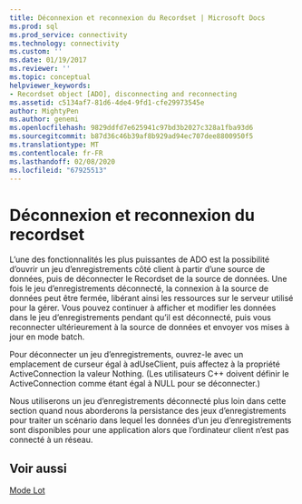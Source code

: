 ```yaml
---
title: Déconnexion et reconnexion du Recordset | Microsoft Docs
ms.prod: sql
ms.prod_service: connectivity
ms.technology: connectivity
ms.custom: ''
ms.date: 01/19/2017
ms.reviewer: ''
ms.topic: conceptual
helpviewer_keywords:
- Recordset object [ADO], disconnecting and reconnecting
ms.assetid: c5134af7-81d6-4de4-9fd1-cfe29973545e
author: MightyPen
ms.author: genemi
ms.openlocfilehash: 9829ddfd7e625941c97bd3b2027c328a1fba93d6
ms.sourcegitcommit: b87d36c46b39af8b929ad94ec707dee8800950f5
ms.translationtype: MT
ms.contentlocale: fr-FR
ms.lasthandoff: 02/08/2020
ms.locfileid: "67925513"
---
```

# <a name="disconnecting-and-reconnecting-the-recordset"></a>Déconnexion et reconnexion du recordset
L’une des fonctionnalités les plus puissantes de ADO est la possibilité d’ouvrir un jeu d’enregistrements côté client à partir d’une source de données, puis de déconnecter le Recordset de la source de données. Une fois le jeu d’enregistrements déconnecté, la connexion à la source de données peut être fermée, libérant ainsi les ressources sur le serveur utilisé pour la gérer. Vous pouvez continuer à afficher et modifier les données dans le jeu d’enregistrements pendant qu’il est déconnecté, puis vous reconnecter ultérieurement à la source de données et envoyer vos mises à jour en mode batch.  
  
 Pour déconnecter un jeu d’enregistrements, ouvrez-le avec un emplacement de curseur égal à adUseClient, puis affectez à la propriété ActiveConnection la valeur Nothing. (Les utilisateurs C++ doivent définir le ActiveConnection comme étant égal à NULL pour se déconnecter.)  
  
 Nous utiliserons un jeu d’enregistrements déconnecté plus loin dans cette section quand nous aborderons la persistance des jeux d’enregistrements pour traiter un scénario dans lequel les données d’un jeu d’enregistrements sont disponibles pour une application alors que l’ordinateur client n’est pas connecté à un réseau.  
  
## <a name="see-also"></a>Voir aussi  
 [Mode Lot](../../../ado/guide/data/batch-mode.md)
